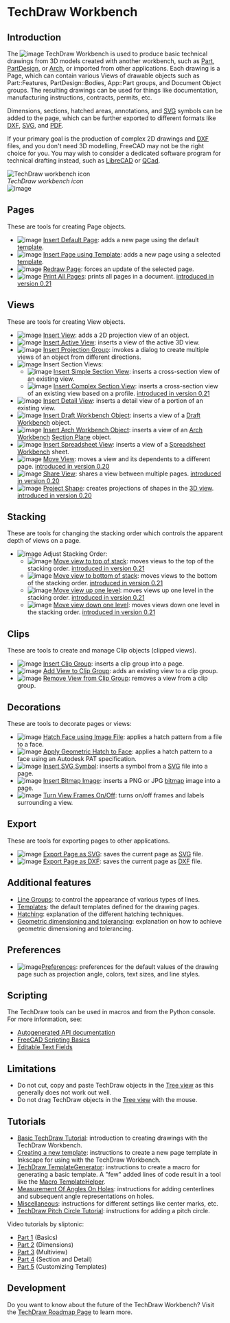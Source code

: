 # TechDraw Workbench

## Introduction

The ![image](https://github.com/FreeCAD/FreeCAD-documentation-docusaurus/assets/100439627/7c83eade-2c54-4e5b-a1d3-486ff8f6bfb0) TechDraw Workbench is used to produce basic technical drawings from 3D models created with another workbench, such as [Part](docs\workbenches\part.md), [PartDesign](docs\workbenches\part-design.md), or [Arch](docs\workbenches\arch.md), or imported from other applications. Each drawing is a Page, which can contain various Views of drawable objects such as Part::Features, PartDesign::Bodies, App::Part groups, and Document Object groups. The resulting drawings can be used for things like documentation, manufacturing instructions, contracts, permits, etc.

Dimensions, sections, hatched areas, annotations, and [SVG](https://wiki.freecad.org/SVG) symbols can be added to the page, which can be further exported to different formats like [DXF](https://wiki.freecad.org/DXF), [SVG](https://wiki.freecad.org/SVG), and [PDF](https://wiki.freecad.org/PDF).

If your primary goal is the production of complex 2D drawings and [DXF](https://wiki.freecad.org/DXF) files, and you don't need 3D modelling, FreeCAD may not be the right choice for you. You may wish to consider a dedicated software program for technical drafting instead, such as [LibreCAD](https://en.wikipedia.org/wiki/LibreCAD) or [QCad](https://en.wikipedia.org/wiki/QCad).

![TechDraw workbench icon](https://github.com/FreeCAD/FreeCAD-documentation-docusaurus/assets/100439627/1c68621d-3ad3-4cea-a29f-32c8db7b3dd1)  
_TechDraw workbench icon_  
![image](https://github.com/FreeCAD/FreeCAD-documentation-docusaurus/assets/100439627/4a7fa477-fa86-41bc-b1c7-e071d92fc39d)  

## Pages

These are tools for creating Page objects.

- ![image](https://github.com/FreeCAD/FreeCAD-documentation-docusaurus/assets/100439627/64e990ad-3fa8-4bb5-94d9-b47f7a65e357) [Insert Default Page](https://wiki.freecad.org/TechDraw_PageDefault): adds a new page using the default [template](https://wiki.freecad.org/TechDraw_Templates).
- ![image](https://github.com/FreeCAD/FreeCAD-documentation-docusaurus/assets/100439627/e02071f2-86d6-4757-9990-d3bb215ad3df) [Insert Page using Template](https://wiki.freecad.org/TechDraw_PageTemplate): adds a new page using a selected [template](https://wiki.freecad.org/TechDraw_Templates).
- ![image](https://github.com/FreeCAD/FreeCAD-documentation-docusaurus/assets/100439627/a6db5d92-8105-49e9-b541-002bf9a7d3da) [Redraw Page](https://wiki.freecad.org/TechDraw_RedrawPage): forces an update of the selected page.
- ![image](https://github.com/FreeCAD/FreeCAD-documentation-docusaurus/assets/100439627/5541ced6-1b14-471f-af4a-02756f024344) [Print All Pages](https://wiki.freecad.org/TechDraw_PrintAll): prints all pages in a document. [introduced in version 0.21](https://wiki.freecad.org/Release_notes_0.21)

## Views

These are tools for creating View objects.

- ![image](https://github.com/FreeCAD/FreeCAD-documentation-docusaurus/assets/100439627/f1b86170-a684-4f32-952a-e8becc53f499) [Insert View](https://wiki.freecad.org/TechDraw_View): adds a 2D projection view of an object.
- ![image](https://github.com/FreeCAD/FreeCAD-documentation-docusaurus/assets/100439627/7aed95c9-684a-4f48-ac00-ff8aebb724b4) [Insert Active View](https://wiki.freecad.org/TechDraw_ActiveView): inserts a view of the active 3D view.
- ![image](https://github.com/FreeCAD/FreeCAD-documentation-docusaurus/assets/100439627/5fd7c1a5-b0e3-45db-8185-4196c456c565) [Insert Projection Group](https://wiki.freecad.org/TechDraw_ProjectionGroup): invokes a dialog to create multiple views of an object from different directions.
- ![image](https://github.com/FreeCAD/FreeCAD-documentation-docusaurus/assets/100439627/7bf715d3-c34d-4b53-aa6e-17630a20fe50) Insert Section Views:
  - ![image](https://github.com/FreeCAD/FreeCAD-documentation-docusaurus/assets/100439627/2eb219c7-51ed-458c-8eb1-fb9da73f0ce4) [Insert Simple Section View](https://wiki.freecad.org/TechDraw_SectionView): inserts a cross-section view of an existing view.
  - ![image](https://github.com/FreeCAD/FreeCAD-documentation-docusaurus/assets/100439627/0f5e974e-2fd2-461d-a899-26a7655be6af) [Insert Complex Section View](https://wiki.freecad.org/TechDraw_ComplexSection): inserts a cross-section view of an existing view based on a profile. [introduced in version 0.21](https://wiki.freecad.org/Release_notes_0.21)
- ![image](https://github.com/FreeCAD/FreeCAD-documentation-docusaurus/assets/100439627/f7f0d856-ae3c-46b8-9284-cd12c6bd2923) [Insert Detail View](https://wiki.freecad.org/TechDraw_DetailView): inserts a detail view of a portion of an existing view.
- ![image](https://github.com/FreeCAD/FreeCAD-documentation-docusaurus/assets/100439627/f814018f-96d0-4c19-8a12-aed0d0f2dd52) [Insert Draft Workbench Object](https://wiki.freecad.org/TechDraw_DraftView): inserts a view of a [Draft Workbench](docs\workbenches\draft.md) object.
- ![image](https://github.com/FreeCAD/FreeCAD-documentation-docusaurus/assets/100439627/01208593-bc5f-426e-89f5-5700deb8137c) [Insert Arch Workbench Object](https://wiki.freecad.org/TechDraw_ArchView): inserts a view of an [Arch Workbench](docs\workbenches\arch.md) [Section Plane](https://wiki.freecad.org/Arch_SectionPlane) object.
- ![image](https://github.com/FreeCAD/FreeCAD-documentation-docusaurus/assets/100439627/1a366514-fe4e-45cc-8d21-1187bdfbf66e) [Insert Spreadsheet View](https://wiki.freecad.org/TechDraw_SpreadsheetView): inserts a view of a [Spreadsheet Workbench](docs\workbenches\spreadsheet.md) sheet.
- ![image](https://github.com/FreeCAD/FreeCAD-documentation-docusaurus/assets/100439627/c84a07a8-0c3d-4268-aa52-08e13c4caf77) [Move View](https://wiki.freecad.org/TechDraw_MoveView): moves a view and its dependents to a different page. [introduced in version 0.20](https://wiki.freecad.org/Release_notes_0.20)
- ![image](https://github.com/FreeCAD/FreeCAD-documentation-docusaurus/assets/100439627/6818bd01-2f2c-49cd-8cb7-864090fbb307) [Share View](https://wiki.freecad.org/TechDraw_ShareView): shares a view between multiple pages. [introduced in version 0.20](https://wiki.freecad.org/Release_notes_0.20)
- ![image](https://github.com/FreeCAD/FreeCAD-documentation-docusaurus/assets/100439627/5cbcd2d5-2963-4d31-a643-7cf7fd370937) [Project Shape](https://wiki.freecad.org/TechDraw_ProjectShape): creates projections of shapes in the [3D view](https://wiki.freecad.org/3D_view). [introduced in version 0.20](https://wiki.freecad.org/Release_notes_0.20)

## Stacking

These are tools for changing the stacking order which controls the apparent depth of views on a page.

- ![image](https://github.com/FreeCAD/FreeCAD-documentation-docusaurus/assets/100439627/a40a77cf-3899-453e-9337-48728562aa9c) Adjust Stacking Order:
  - ![image](https://github.com/FreeCAD/FreeCAD-documentation-docusaurus/assets/100439627/d01250e9-e376-463b-95e2-81bfb4274d80) [Move view to top of stack](https://wiki.freecad.org/TechDraw_StackTop): moves views to the top of the stacking order. [introduced in version 0.21](https://wiki.freecad.org/Release_notes_0.21)
  - ![image](https://github.com/FreeCAD/FreeCAD-documentation-docusaurus/assets/100439627/e6ada473-15c4-42a6-ae46-7775013d9b3a) [Move view to bottom of stack](https://wiki.freecad.org/TechDraw_StackBottom): moves views to the bottom of the stacking order. [introduced in version 0.21](https://wiki.freecad.org/Release_notes_0.21)
  - ![image](https://github.com/FreeCAD/FreeCAD-documentation-docusaurus/assets/100439627/c0c96437-7e54-4eef-b668-67dd2a87cfa6)[ Move view up one level](https://wiki.freecad.org/TechDraw_StackUp): moves views up one level in the stacking order. [introduced in version 0.21](https://wiki.freecad.org/Release_notes_0.21)
  - ![image](https://github.com/FreeCAD/FreeCAD-documentation-docusaurus/assets/100439627/a7aaae74-da64-4676-856d-3599530dac34) [Move view down one level](https://wiki.freecad.org/TechDraw_StackDown): moves views down one level in the stacking order. [introduced in version 0.21](https://wiki.freecad.org/Release_notes_0.21)

## Clips

These are tools to create and manage Clip objects (clipped views).

- ![image](https://github.com/FreeCAD/FreeCAD-documentation-docusaurus/assets/100439627/959701d1-e3cf-418e-93e1-f1a63547e966) [Insert Clip Group](https://wiki.freecad.org/TechDraw_ClipGroup): inserts a clip group into a page.
- ![image](https://github.com/FreeCAD/FreeCAD-documentation-docusaurus/assets/100439627/12d8deba-35bc-4912-bbf4-b55a32ab2819) [Add View to Clip Group](https://wiki.freecad.org/TechDraw_ClipGroupAdd): adds an existing view to a clip group.
- ![image](https://github.com/FreeCAD/FreeCAD-documentation-docusaurus/assets/100439627/cbc20ad8-f92e-4fb2-b0b5-1cbbb35c252e) [Remove View from Clip Group](https://wiki.freecad.org/TechDraw_ClipGroupRemove): removes a view from a clip group.

## Decorations

These are tools to decorate pages or views:

- ![image](https://github.com/FreeCAD/FreeCAD-documentation-docusaurus/assets/100439627/cd608b25-3ef2-4ddd-92d0-605d23a00c05) [Hatch Face using Image File](https://wiki.freecad.org/TechDraw_Hatch): applies a hatch pattern from a file to a face.
- ![image](https://github.com/FreeCAD/FreeCAD-documentation-docusaurus/assets/100439627/74a63bce-11a4-43b1-b893-429bcdfdc211) [Apply Geometric Hatch to Face](https://wiki.freecad.org/TechDraw_GeometricHatch): applies a hatch pattern to a face using an Autodesk PAT specification.
- ![image](https://github.com/FreeCAD/FreeCAD-documentation-docusaurus/assets/100439627/f7dc0216-742a-4157-855b-1a1e4791376d) [Insert SVG Symbol](https://wiki.freecad.org/TechDraw_Symbol): inserts a symbol from a [SVG](https://wiki.freecad.org/SVG) file into a page.
- ![image](https://github.com/FreeCAD/FreeCAD-documentation-docusaurus/assets/100439627/bfc216d7-25a2-48ca-9f74-230b6aa8f939) [Insert Bitmap Image](https://wiki.freecad.org/TechDraw_Image): inserts a PNG or JPG [bitmap](https://wiki.freecad.org/Bitmap) image into a page.
- ![image](https://github.com/FreeCAD/FreeCAD-documentation-docusaurus/assets/100439627/5600760a-34e8-436a-ba71-be097708e3f4) [Turn View Frames On/Off](https://wiki.freecad.org/TechDraw_ToggleFrame): turns on/off frames and labels surrounding a view.

## Export

These are tools for exporting pages to other applications.

- ![image](https://github.com/FreeCAD/FreeCAD-documentation-docusaurus/assets/100439627/8e30f82e-3395-480e-b3f2-6f06deac14a3) [Export Page as SVG](https://wiki.freecad.org/TechDraw_ExportPageSVG): saves the current page as [SVG](https://wiki.freecad.org/SVG) file.
- ![image](https://github.com/FreeCAD/FreeCAD-documentation-docusaurus/assets/100439627/3c84226f-9785-4e11-980f-05da6f3e876d) [Export Page as DXF](https://wiki.freecad.org/TechDraw_ExportPageDXF): saves the current page as [DXF](https://wiki.freecad.org/DXF) file.
  
## Additional features

- [Line Groups](https://wiki.freecad.org/TechDraw_LineGroup): to control the appearance of various types of lines.
- [Templates](https://wiki.freecad.org/TechDraw_Templates): the default templates defined for the drawing pages.
- [Hatching](https://wiki.freecad.org/TechDraw_Hatching): explanation of the different hatching techniques.
- [Geometric dimensioning and tolerancing](https://wiki.freecad.org/TechDraw_Geometric_dimensioning_and_tolerancing): explanation on how to achieve geometric dimensioning and tolerancing.

## Preferences

- ![image](https://github.com/FreeCAD/FreeCAD-documentation-docusaurus/assets/100439627/b659dfec-ea6b-4dcd-8499-9dbcbed91648)[Preferences](https://wiki.freecad.org/TechDraw_Preferences): preferences for the default values of the drawing page such as projection angle, colors, text sizes, and line styles.

## Scripting

The TechDraw tools can be used in macros and from the Python console. For more information, see:
- [Autogenerated API documentation](https://freecad.github.io/SourceDoc/)
- [FreeCAD Scripting Basics](docs\python-scripting\python-in-freecad.md)
- [Editable Text Fields](https://wiki.freecad.org/TechDraw_PageDefault#Editable_text_fields)
  
## Limitations

- Do not cut, copy and paste TechDraw objects in the [Tree view](https://wiki.freecad.org/Tree_view) as this generally does not work out well.
- Do not drag TechDraw objects in the [Tree view](https://wiki.freecad.org/Tree_view) with the mouse.

## Tutorials

- [Basic TechDraw Tutorial](https://wiki.freecad.org/Basic_TechDraw_Tutorial): introduction to creating drawings with the TechDraw Workbench.
- [Creating a new template](https://wiki.freecad.org/TechDraw_TemplateHowTo): instructions to create a new page template in Inkscape for using with the TechDraw Workbench.
- [TechDraw TemplateGenerator](https://wiki.freecad.org/TechDraw_TemplateGenerator): instructions to create a macro for generating a basic template.
A "few" added lines of code result in a tool like the [Macro TemplateHelper](https://wiki.freecad.org/Macro_TemplateHelper).
- [Measurement Of Angles On Holes](https://wiki.freecad.org/Measurement_Of_Angles_On_Holes): instructions for adding centerlines and subsequent angle representations on holes.
- [Miscellaneous](https://wiki.freecad.org/TechDraw_HowTo_Page): instructions for different settings like center marks, etc.
- [TechDraw Pitch Circle Tutorial](https://wiki.freecad.org/TechDraw_Pitch_Circle_Tutorial): instructions for adding a pitch circle.

Video tutorials by sliptonic:
  - [Part 1](https://www.youtube.com/watch?v=7LbOmSGW9F0) (Basics)
  - [Part 2](https://www.youtube.com/watch?v=z3w84RfvqaE) (Dimensions)
  - [Part 3](https://www.youtube.com/watch?v=uNjXg-m38aI) (Multiview)
  - [Part 4](https://www.youtube.com/watch?v=3zSdeFV6I5o) (Section and Detail)
  - [Part 5](https://www.youtube.com/watch?v=kcmdJ7xa7gg) (Customizing Templates)

## Development

Do you want to know about the future of the TechDraw Workbench? Visit the [TechDraw Roadmap Page](https://wiki.freecad.org/TechDraw_Roadmap) to learn more.

